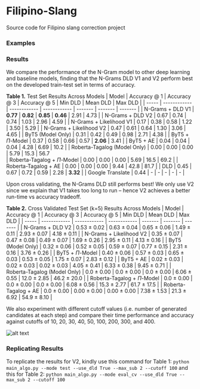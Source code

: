 # Filipino-Slang
Source code for Filipino slang correction project

### Examples


### Results
We compare the performance of the N-Gram model to other deep learning and baseline models, finding that the N-Grams DLD V1 and V2 perform best on the developed train-test set in terms of accuracy.

<b>Table 1.</b> Test Set Results Across Models
| Model | Accuracy @ 1 | Accuracy @ 3 | Accuracy @ 5 | Min DLD | Mean DLD | Max DLD |
| ----- | ------------ | ------------ | ------------ | ------- | ------- | ------- |
| N-Grams + DLD V1 | <b>0.77</b> |  <b>0.82</b>  |  <b>0.85</b>  |  <b>0.46</b>  | 2.91 | 4.73  |
 | N-Grams + DLD V2     | 0.67 | 0.74 | 0.74 | 1.03 | 2.96 | 4.59  |
 | N-Grams + Likelihood V1 | 0.17 | 0.38 | 0.58 | 1.22 | 3.50 | 5.29  |
 | N-Grams + Likelihood V2 | 0.47 | 0.61 | 0.64 | 1.30 | 3.06 | 4.65  |
| ByT5 (Model Only)                 | 0.31 | 0.42 | 0.49 | 0.98 | 2.71 | 4.38  |
 | ByT5 + $\Pi$-Model   | 0.37 | 0.58 | 0.66 | 0.57 |  <b>2.06</b>  | 3.41  |
 | ByT5 + AE   | 0.04 | 0.04 | 0.04 | 4.28 | 6.69 | 10.2  |
 | Roberta-Tagalog (Model Only)   | 0.00 | 0.00 | 0.00 | 5.79 | 15.3 | 56.7  
 | Roberta-Tagalog + $\Pi$-Model   | 0.00 | 0.00 | 0.00 | 5.69 | 16.5 | 69.2  |
 | Roberta-Tagalog + AE   | 0.00 | 0.00 | 0.00 | 9.44 | 42.8 | 81.7  |
| DLD                  | 0.45 | 0.67 | 0.72 | 0.59 | 2.28 |  <b>3.32</b>   |
 | Google Translate     | 0.44 | -    | -   | -    | -    | -   |   

Upon cross validating, the N-Grams DLD still performs best! We only use V2 since we explain that V1 takes too long to run – hence V2 achieves a better run-time vs accuracy tradeoff.

<b>Table 2.</b> Cross Validated Test Set (k=5) Results Across Models
| Model | Accuracy @ 1 | Accuracy @ 3 | Accuracy @ 5 | Min DLD | Mean DLD | Max DLD |
| ----- | ------------ | ------------ | ------------ | ------- | ------- | ------- |
| N-Grams + DLD V2 | 0.53 ± 0.02 | 0.63 ± 0.04 | 0.65 ± 0.06 | 1.49 ± 0.11 | 2.93 ± 0.07 | 4.18 ± 0.11 |
| N-Grams + Likelihood V2 | 0.35 ± 0.07 | 0.47 ± 0.08 | 0.49 ± 0.07 | 1.69 ± 0.26 | 2.95 ± 0.11 | 4.13 ± 0.16 |
| ByT5 (Model Only) | 0.32 ± 0.06 | 0.52 ± 0.05 | 0.59 ± 0.07 | 0.77 ± 0.15 | 2.31 ± 0.16 | 3.76 ± 0.26 |
| ByT5 + $\Pi$-Model  | 0.40 ± 0.06 | 0.57 ± 0.03 | 0.65 ± 0.03 | 0.53 ± 0.05 | 1.75 ± 0.07 | 2.83 ± 0.12 |
| ByT5 + AE | 0.02 ± 0.03 | 0.02 ± 0.03 | 0.02 ± 0.03 | 4.05 ± 0.41 | 6.33 ± 0.38 | 9.45 ± 0.71 |
| Roberta-Tagalog (Model Only) | 0.0 ± 0.00 | 0.0 ± 0.00 | 0.0 ± 0.00 | 6.06 ± 0.55 | 12.0 ± 2.85 | 46.2 ± 20.0 |
| Roberta-Tagalog + $\Pi$-Model | 0.0 ± 0.00 | 0.0 ± 0.00 | 0.0 ± 0.00 | 6.08 ± 0.56 | 15.3 ± 2.77 | 61.7 ± 17.5 |
| Roberta-Tagalog + AE | 0.0 ± 0.00 | 0.00 ± 0.00 | 0.00 ± 0.00 | 7.38 ± 1.53 | 21.3 ± 6.92 | 54.9 ± 8.10 |

We also experiment with different cutoff values (i.e. number of generated candidates at each step) and compare their time performance and accuracy against cutoffs of 10, 20, 30, 40, 50, 100, 200, 300, and 400.

![alt text](https://github.com/ljyflores/[reponame]/blob/[branch]/image.jpg?raw=true)


 ### Replicating Results
 
 To replicate the results for V2, kindly use this command for Table 1:
 ```python main_algo.py --mode test --use_dld True --max_sub 2 --cutoff 100```
and this for Table 2: 
 ```python main_algo.py --mode eval_cv --use_dld True --max_sub 2 --cutoff 100```

